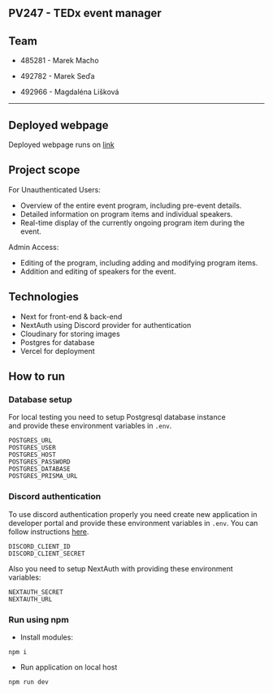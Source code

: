 ## PV247 - TEDx event manager

## Team

- 485281 - Marek Macho

- 492782 - Marek Seďa

- 492966 - Magdaléna Lišková

---

## Deployed webpage

Deployed webpage runs on [link](https://pv-247-te-dx-event-manager.vercel.app/)

## Project scope

For Unauthenticated Users:

- Overview of the entire event program, including pre-event details.
- Detailed information on program items and individual speakers.
- Real-time display of the currently ongoing program item during the event.

Admin Access:
- Editing of the program, including adding and modifying program items.
- Addition and editing of speakers for the event.

## Technologies

- Next for front-end & back-end
- NextAuth using Discord provider for authentication
- Cloudinary for storing images
- Postgres for database
- Vercel for deployment

## How to run

### Database setup
For local testing you need to setup Postgresql database instance and provide these environment variables in `.env`.
```
POSTGRES_URL
POSTGRES_USER
POSTGRES_HOST
POSTGRES_PASSWORD
POSTGRES_DATABASE
POSTGRES_PRISMA_URL
```

### Discord authentication
To use discord authentication properly you need create new application in developer portal and provide these environment variables in `.env`. You can follow instructions [here](https://next-auth.js.org/providers/discord).

```
DISCORD_CLIENT_ID
DISCORD_CLIENT_SECRET
```

Also you need to setup NextAuth with providing these environment variables:
```
NEXTAUTH_SECRET
NEXTAUTH_URL
```

### Run using npm

- Install modules:
```
npm i
```
- Run application on local host
```
npm run dev
```
